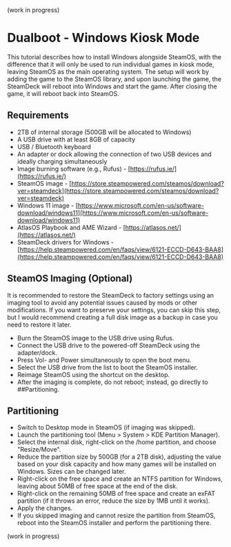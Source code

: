 (work in progress)

# Dualboot - Windows Kiosk Mode
This tutorial describes how to install Windows alongside SteamOS, with the difference that it will only be used to run individual games in kiosk mode, leaving SteamOS as the main operating system. The setup will work by adding the game to the SteamOS library, and upon launching the game, the SteamDeck will reboot into Windows and start the game. After closing the game, it will reboot back into SteamOS.

## Requirements
- 2TB of internal storage (500GB will be allocated to Windows)
- A USB drive with at least 8GB of capacity
- USB / Bluetooth keyboard
- An adapter or dock allowing the connection of two USB devices and ideally charging simultaneously
- Image burning software (e.g., Rufus) - [https://rufus.ie/](https://rufus.ie/)
- SteamOS image - [https://store.steampowered.com/steamos/download?ver=steamdeck](https://store.steampowered.com/steamos/download?ver=steamdeck)
- Windows 11 image - [https://www.microsoft.com/en-us/software-download/windows11](https://www.microsoft.com/en-us/software-download/windows11)
- AtlasOS Playbook and AME Wizard - [https://atlasos.net/](https://atlasos.net/)
- SteamDeck drivers for Windows - [https://help.steampowered.com/en/faqs/view/6121-ECCD-D643-BAA8](https://help.steampowered.com/en/faqs/view/6121-ECCD-D643-BAA8)

## SteamOS Imaging (Optional)
It is recommended to restore the SteamDeck to factory settings using an imaging tool to avoid any potential issues caused by mods or other modifications. If you want to preserve your settings, you can skip this step, but I would recommend creating a full disk image as a backup in case you need to restore it later.
- Burn the SteamOS image to the USB drive using Rufus.
- Connect the USB drive to the powered-off SteamDeck using the adapter/dock.
- Press Vol- and Power simultaneously to open the boot menu.
- Select the USB drive from the list to boot the SteamOS installer.
- Reimage SteamOS using the shortcut on the desktop.
- After the imaging is complete, do not reboot; instead, go directly to ##Partitioning.

## Partitioning
- Switch to Desktop mode in SteamOS (if imaging was skipped).
- Launch the partitioning tool (Menu > System > KDE Partition Manager).
- Select the internal disk, right-click on the /home partition, and choose "Resize/Move".
- Reduce the partition size by 500GB (for a 2TB disk), adjusting the value based on your disk capacity and how many games will be installed on Windows. Sizes can be changed later.
- Right-click on the free space and create an NTFS partition for Windows, leaving about 50MB of free space at the end of the disk.
- Right-click on the remaining 50MB of free space and create an exFAT partition (if it throws an error, reduce the size by 1MB until it works).
- Apply the changes.
- If you skipped imaging and cannot resize the partition from SteamOS, reboot into the SteamOS installer and perform the partitioning there.

(work in progress)
